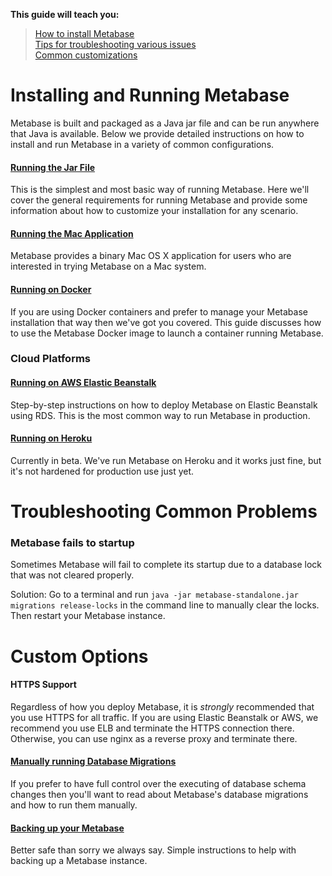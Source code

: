 
**This guide will teach you:**

> [How to install Metabase](#installing-metabase)  
> [Tips for troubleshooting various issues](#troubleshooting-metabase)  
> [Common customizations](#customizing-metabase)


# <a name="installing-metabase"></a>Installing and Running Metabase

Metabase is built and packaged as a Java jar file and can be run anywhere that Java is available.  Below we provide detailed instructions on how to install and run Metabase in a variety of common configurations.

#### [Running the Jar File](running-the-metabase-jar-file.md)
This is the simplest and most basic way of running Metabase.  Here we'll cover the general requirements for running Metabase and provide some information about how to customize your installation for any scenario.

#### [Running the Mac Application](running-the-metabase-mac-app.md)
Metabase provides a binary Mac OS X application for users who are interested in trying Metabase on a Mac system.

#### [Running on Docker](running-metabase-on-docker.md)
If you are using Docker containers and prefer to manage your Metabase installation that way then we've got you covered.  This guide discusses how to use the Metabase Docker image to launch a container running Metabase.


### Cloud Platforms

#### [Running on AWS Elastic Beanstalk](installing-on-elastic-beanstalk.md)
Step-by-step instructions on how to deploy Metabase on Elastic Beanstalk using RDS.  This is the most common way to run Metabase in production.

#### [Running on Heroku](running-metabase-on-heroku.md)
Currently in beta.  We've run Metabase on Heroku and it works just fine, but it's not hardened for production use just yet.


# <a name="troubleshooting-metabase"></a>Troubleshooting Common Problems

### Metabase fails to startup

Sometimes Metabase will fail to complete its startup due to a database lock that was not cleared properly.

Solution:
Go to a terminal and run `java -jar metabase-standalone.jar migrations release-locks` in the command line to manually clear the locks.  Then restart your Metabase instance.


# <a name="customizing-metabase"></a>Custom Options

#### HTTPS Support

Regardless of how you deploy Metabase, it is *strongly* recommended that you use HTTPS for all traffic. If you are using Elastic Beanstalk or AWS, we recommend you use ELB and terminate the HTTPS connection there. Otherwise, you can use nginx as a reverse proxy and terminate there.

#### [Manually running Database Migrations](manually-running-metabase-migrations.md)
If you prefer to have full control over the executing of database schema changes then you'll want to read about Metabase's database migrations and how to run them manually.

#### [Backing up your Metabase](backing-up-the-metabase-database.md)
Better safe than sorry we always say.  Simple instructions to help with backing up a Metabase instance.
